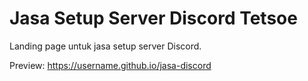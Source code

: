 # Jasa Setup Server Discord Tetsoe

Landing page untuk jasa setup server Discord.

Preview: https://username.github.io/jasa-discord